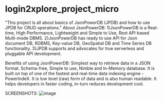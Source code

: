 # login2xplore_project_micro
"This project is all about basics of JsonPowerDB (JPDB) and how to use JPDB for CRUD operations."
About JsonPowerDB:
     1)JsonPowerDB is a Real-time, High Performance, Lightweight and Simple to Use, Rest API based Multi-mode
       DBMS. 
     2)JsonPowerDB has ready to use API for Json document DB, RDBMS, Key-value DB, GeoSpatial DB and Time
       Series DB functionality. 
     3)JPDB supports and advocates for true serverless and pluggable API development.
       
Benefits of using JsonPowerDB:
        Simplest way to retrieve data in a JSON format.
        Schema-free, Simple to use, Nimble and In-Memory database.
        It is built on top of one of the fastest and real-time data indexing engine - PowerIndeX.
        It is low level (raw) form of data and is also human readable.
        It helps developers in faster coding, in-turn reduces development cost.
        
SCREENSHOTS:
![image](https://user-images.githubusercontent.com/59967875/213867412-a36c356c-dfb8-4841-b9a4-c9a2b1371d87.png)

      
